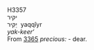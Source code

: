 <body>
  <p>H3357<br>  יקּיר  <br> יַקִּיר  ‎  yaqqı̂yr  <br><i>yak-keer‘ </i><br>From <a href="h3365.htm">3365</a>  <i>precious: - </i>dear.<br></p>
 </body>